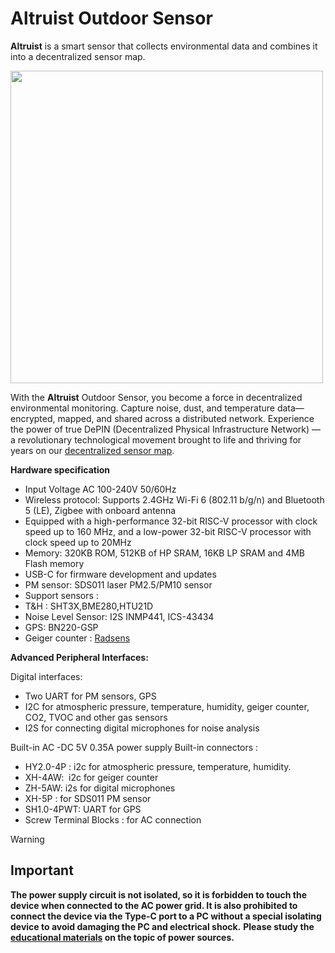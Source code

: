 # Altruist Outdoor Sensor

**Altruist** is a smart sensor that collects environmental data and combines it into a decentralized sensor map.

<img src="https://github.com/airalab/hardware/blob/main/Altruist/ESP32C3/Img/3D-view-Altruist-title.png" width="500px">

With the **Altruist** Outdoor Sensor, you become a force in decentralized environmental monitoring. Capture noise, dust, and temperature data—encrypted, mapped, and shared across a distributed network.
Experience the power of true DePIN (Decentralized Physical Infrastructure Network) — a revolutionary technological movement brought to life and thriving for years on our [decentralized sensor map](https://sensors.social/).

**Hardware specification**
- Input Voltage  AC 100-240V 50/60Hz
- Wireless protocol: Supports 2.4GHz Wi-Fi 6 (802.11 b/g/n) and Bluetooth 5 (LE), Zigbee with onboard antenna
- Equipped with a high-performance 32-bit RISC-V processor with clock speed up to 160 MHz, and a low-power 32-bit RISC-V processor with clock speed up to 20MHz
- Memory: 320KB ROM, 512KB of HP SRAM, 16KB LP SRAM and 4MB Flash memory
- USB-C for firmware development and updates
- PM sensor: SDS011 laser PM2.5/PM10 sensor
- Support sensors : 
-  T&H : SHT3X,BME280,HTU21D
- Noise Level Sensor:  I2S INMP441, ICS-43434
- GPS: BN220-GSP
- Geiger counter : [Radsens](https://github.com/climateguard/RadSens)

**Advanced Peripheral Interfaces:**

Digital interfaces:
* Two UART for PM sensors, GPS
* I2C for atmospheric pressure, temperature, humidity, geiger counter, CO2, TVOC and other gas sensors
* I2S for connecting digital microphones for noise analysis

Built-in AC -DC 5V 0.35A power supply
Built-in connectors :
* HY2.0-4P : i2c for atmospheric pressure, temperature, humidity.
* XH-4AW:  i2c for geiger counter
* ZH-5AW: i2s for digital microphones
* XH-5P : for SDS011 PM sensor
* SH1.0-4PWT: UART for GPS
* Screw Terminal Blocks : for AC connection

> [!WARNING]
> ## **Important**
>
> **The power supply circuit is not isolated, so it is forbidden to touch the device when connected to the AC power grid. It is also prohibited to connect the device via the Type-C port to a PC without a special isolating device to avoid damaging the PC and electrical shock.**
> **Please study the [educational materials](https://resources.altium.com/p/isolated-vs-non-isolated-power-supplies-right-choice-without-fail) on the topic of power sources.**
